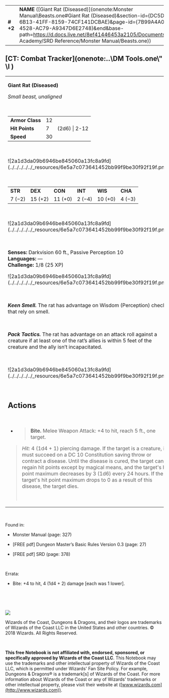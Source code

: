 

|           |                                                                                                                                                                                                                                                                                                                        |        |       |       |     |       |       |
|-----------|------------------------------------------------------------------------------------------------------------------------------------------------------------------------------------------------------------------------------------------------------------------------------------------------------------------------|--------|-------|-------|-----|-------|-------|
| **\# +2** | **NAME** ([Giant Rat (Diseased)](onenote:Monster Manual\\Beasts.one#Giant Rat (Diseased)&section-id={DC5D9E37-6B13-41FF-8159-74CF141DCBAE}&page-id={7B99A4A0-9856-4528-AC79-A9347D6E2748}&end&base-path=https://d.docs.live.net/8ef41446453a2105/Documents/Adventure Academy/SRD Reference/Monster Manual/Beasts.one)) | **12** | **7** | **7** | \-  | Notes | 25 XP |

## [CT: Combat Tracker](onenote:..\\DM Tools.one\\" \l )

<table><tbody><tr class="odd"><td><p><strong>Giant Rat (Diseased)</strong></p><p><em>Small beast, unaligned</em></p><p> </p><table><tbody><tr class="odd"><td><strong>Armor Class</strong></td><td>12</td><td> </td></tr><tr class="even"><td><strong>Hit Points</strong></td><td>7</td><td>(2d6) | 2-12</td></tr><tr class="odd"><td><strong>Speed</strong></td><td>30</td><td> </td></tr></tbody></table><p> </p><p>![2a1d3da09b6946be845060a13fc8a9fd](../../../../../_resources/6e5a7c073641452bb99f9be30f92f19f.png)</p><p> </p><table><tbody><tr class="odd"><td><strong>STR</strong></td><td><strong>DEX</strong></td><td><strong>CON</strong></td><td><strong>INT</strong></td><td><strong>WIS</strong></td><td><strong>CHA</strong></td></tr><tr class="even"><td>7 (−2)</td><td>15 (+2)</td><td>11 (+0)</td><td>2 (−4)</td><td>10 (+0)</td><td>4 (−3)</td></tr></tbody></table><p> </p><p>![2a1d3da09b6946be845060a13fc8a9fd](../../../../../_resources/6e5a7c073641452bb99f9be30f92f19f.png)</p><p> </p><p><strong>Senses:</strong> Darkvision 60 ft., Passive Perception 10<br />
<strong>Languages:</strong> —<br />
<strong>Challenge:</strong> 1/8 (25 XP)</p><p>![2a1d3da09b6946be845060a13fc8a9fd](../../../../../_resources/6e5a7c073641452bb99f9be30f92f19f.png)</p><p> </p><p><em><strong>Keen Smell.</strong></em> The rat has advantage on Wisdom (Perception) checks that rely on smell.</p><p> </p><p><em><strong>Pack Tactics.</strong></em> The rat has advantage on an attack roll against a creature if at least one of the rat’s allies is within 5 feet of the creature and the ally isn’t incapacitated.</p><p> </p><p>![2a1d3da09b6946be845060a13fc8a9fd](../../../../../_resources/6e5a7c073641452bb99f9be30f92f19f.png)</p><p> </p><h2 id="actions"><strong>Actions</strong></h2><p> </p><ul><li><blockquote><p><strong>Bite.</strong> Melee Weapon Attack: +4 to hit, reach 5 ft., one target.</p></blockquote></li></ul><blockquote><p><em>Hit:</em> 4 (1d4 + 1) piercing damage. If the target is a creature, it must succeed on a DC 10 Constitution saving throw or contract a disease. Until the disease is cured, the target can't regain hit points except by magical means, and the target's hit point maximum decreases by 3 (1d6) every 24 hours. If the target's hit point maximum drops to 0 as a result of this disease, the target dies.</p><p> </p></blockquote></td></tr></tbody></table>

 

Found in:

-   Monster Manual (page: 327)

-   \[FREE pdf\] Dungeon Master’s Basic Rules Version 0.3 (page: 27)

-   \[FREE pdf\] SRD (page: 378)

 

Errata:

-   Bite: +4 to hit, 4 (1d4 + 2) damage \[each was 1 lower\].

 

 

![](tmp\media\image2.png)

Wizards of the Coast, Dungeons & Dragons, and their logos are trademarks of Wizards of the Coast LLC in the United States and other countries. © 2018 Wizards. All Rights Reserved.

 

**This free Notebook is not affiliated with, endorsed, sponsored, or specifically approved by Wizards of the Coast LLC**. This Notebook may use the trademarks and other intellectual property of Wizards of the Coast LLC, which is permitted under Wizards' Fan Site Policy. For example, Dungeons & Dragons® is a trademark\[s\] of Wizards of the Coast. For more information about Wizards of the Coast or any of Wizards' trademarks or other intellectual property, please visit their website at ([www.wizards.com](http://www.wizards.com)).
